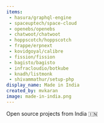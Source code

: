 ```yaml
---
items:
 - hasura/graphql-engine
 - spaceuptech/space-cloud
 - openebs/openebs
 - chatwoot/chatwoot
 - hoppscotch/hoppscotch
 - frappe/erpnext
 - kovidgoyal/calibre
 - fission/fission
 - bagisto/bagisto
 - infracloudio/botkube
 - knadh/listmonk
 - shivammathur/setup-php
display_name: Made in India
created_by: mvkaran
image: made-in-india.png
---
```

Open source projects from India :india:
